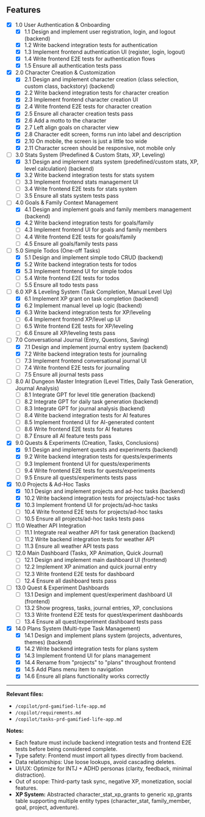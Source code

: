 ## Features

- [x] 1.0 User Authentication & Onboarding
  - [x] 1.1 Design and implement user registration, login, and logout (backend)
  - [x] 1.2 Write backend integration tests for authentication
  - [x] 1.3 Implement frontend authentication UI (register, login, logout)
  - [x] 1.4 Write frontend E2E tests for authentication flows
  - [x] 1.5 Ensure all authentication tests pass

- [x] 2.0 Character Creation & Customization
  - [x] 2.1 Design and implement character creation (class selection, custom class, backstory) (backend)
  - [x] 2.2 Write backend integration tests for character creation
  - [x] 2.3 Implement frontend character creation UI
  - [x] 2.4 Write frontend E2E tests for character creation
  - [x] 2.5 Ensure all character creation tests pass
  - [x] 2.6 Add a motto to the character
  - [x] 2.7 Left align goals on character view
  - [x] 2.8 Character edit screen, forms run into label and description
  - [x] 2.10 On mobile, the screen is just a little too wide
  - [x] 2.11 Character screen should be responsive, not mobile only

- [ ] 3.0 Stats System (Predefined & Custom Stats, XP, Leveling)
  - [x] 3.1 Design and implement stats system (predefined/custom stats, XP, level calculation) (backend)
  - [x] 3.2 Write backend integration tests for stats system
  - [ ] 3.3 Implement frontend stats management UI
  - [ ] 3.4 Write frontend E2E tests for stats system
  - [ ] 3.5 Ensure all stats system tests pass

- [ ] 4.0 Goals & Family Context Management
  - [x] 4.1 Design and implement goals and family members management (backend)
  - [x] 4.2 Write backend integration tests for goals/family
  - [ ] 4.3 Implement frontend UI for goals and family members
  - [ ] 4.4 Write frontend E2E tests for goals/family
  - [ ] 4.5 Ensure all goals/family tests pass

- [ ] 5.0 Simple Todos (One-off Tasks)
  - [x] 5.1 Design and implement simple todo CRUD (backend)
  - [x] 5.2 Write backend integration tests for todos
  - [x] 5.3 Implement frontend UI for simple todos
  - [ ] 5.4 Write frontend E2E tests for todos
  - [ ] 5.5 Ensure all todo tests pass

- [ ] 6.0 XP & Leveling System (Task Completion, Manual Level Up)
  - [x] 6.1 Implement XP grant on task completion (backend)
  - [x] 6.2 Implement manual level up logic (backend)
  - [x] 6.3 Write backend integration tests for XP/leveling
  - [ ] 6.4 Implement frontend XP/level up UI
  - [ ] 6.5 Write frontend E2E tests for XP/leveling
  - [ ] 6.6 Ensure all XP/leveling tests pass

- [ ] 7.0 Conversational Journal (Entry, Questions, Saving)
  - [x] 7.1 Design and implement journal entry system (backend)
  - [x] 7.2 Write backend integration tests for journaling
  - [ ] 7.3 Implement frontend conversational journal UI
  - [ ] 7.4 Write frontend E2E tests for journaling
  - [ ] 7.5 Ensure all journal tests pass

- [ ] 8.0 AI Dungeon Master Integration (Level Titles, Daily Task Generation, Journal Analysis)
  - [ ] 8.1 Integrate GPT for level title generation (backend)
  - [ ] 8.2 Integrate GPT for daily task generation (backend)
  - [ ] 8.3 Integrate GPT for journal analysis (backend)
  - [ ] 8.4 Write backend integration tests for AI features
  - [ ] 8.5 Implement frontend UI for AI-generated content
  - [ ] 8.6 Write frontend E2E tests for AI features
  - [ ] 8.7 Ensure all AI feature tests pass

- [x] 9.0 Quests & Experiments (Creation, Tasks, Conclusions)
  - [x] 9.1 Design and implement quests and experiments (backend)
  - [x] 9.2 Write backend integration tests for quests/experiments
  - [ ] 9.3 Implement frontend UI for quests/experiments
  - [ ] 9.4 Write frontend E2E tests for quests/experiments
  - [ ] 9.5 Ensure all quests/experiments tests pass

- [x] 10.0 Projects & Ad-Hoc Tasks
  - [x] 10.1 Design and implement projects and ad-hoc tasks (backend)
  - [x] 10.2 Write backend integration tests for projects/ad-hoc tasks
  - [x] 10.3 Implement frontend UI for projects/ad-hoc tasks
  - [ ] 10.4 Write frontend E2E tests for projects/ad-hoc tasks
  - [ ] 10.5 Ensure all projects/ad-hoc tasks tests pass

- [ ] 11.0 Weather API Integration
  - [ ] 11.1 Integrate real weather API for task generation (backend)
  - [ ] 11.2 Write backend integration tests for weather API
  - [ ] 11.3 Ensure all weather API tests pass

- [ ] 12.0 Main Dashboard (Tasks, XP Animation, Quick Journal)
  - [ ] 12.1 Design and implement main dashboard UI (frontend)
  - [ ] 12.2 Implement XP animation and quick journal entry
  - [ ] 12.3 Write frontend E2E tests for dashboard
  - [ ] 12.4 Ensure all dashboard tests pass

- [ ] 13.0 Quest & Experiment Dashboards
  - [ ] 13.1 Design and implement quest/experiment dashboard UI (frontend)
  - [ ] 13.2 Show progress, tasks, journal entries, XP, conclusions
  - [ ] 13.3 Write frontend E2E tests for quest/experiment dashboards
  - [ ] 13.4 Ensure all quest/experiment dashboard tests pass

- [x] 14.0 Plans System (Multi-type Task Management)
  - [x] 14.1 Design and implement plans system (projects, adventures, themes) (backend)
  - [x] 14.2 Write backend integration tests for plans system
  - [x] 14.3 Implement frontend UI for plans management
  - [x] 14.4 Rename from "projects" to "plans" throughout frontend
  - [x] 14.5 Add Plans menu item to navigation
  - [x] 14.6 Ensure all plans functionality works correctly

---

**Relevant files:**

- `/copilot/prd-gamified-life-app.md`
- `/copilot/requirements.md`
- `/copilot/tasks-prd-gamified-life-app.md`

**Notes:**

- Each feature must include backend integration tests and frontend E2E tests before being considered complete.
- Type safety: Frontend must import all types directly from backend.
- Data relationships: Use loose lookups, avoid cascading deletes.
- UI/UX: Optimize for INTJ + ADHD personas (clarity, feedback, minimal distraction).
- Out of scope: Third-party task sync, negative XP, monetization, social features.
- **XP System:** Abstracted character_stat_xp_grants to generic xp_grants table supporting multiple entity types (character_stat, family_member, goal, project, adventure).
